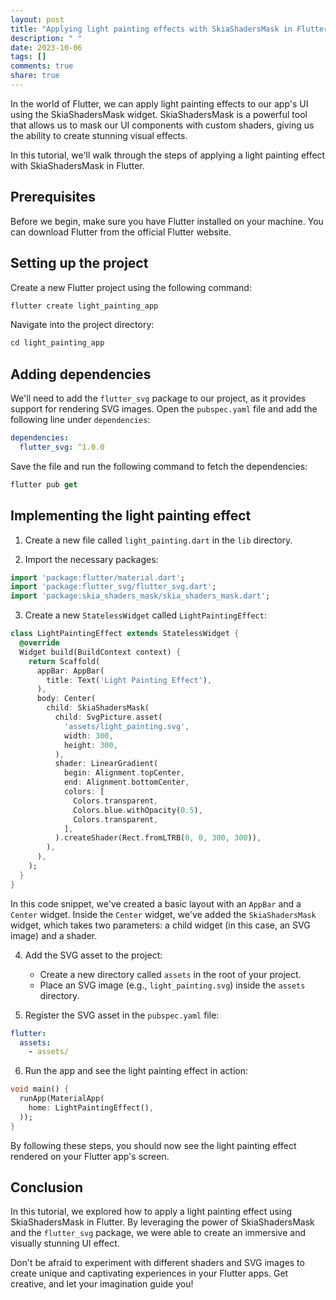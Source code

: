 ```yaml
---
layout: post
title: "Applying light painting effects with SkiaShadersMask in Flutter"
description: " "
date: 2023-10-06
tags: []
comments: true
share: true
---
```


In the world of Flutter, we can apply light painting effects to our app's UI using the SkiaShadersMask widget. SkiaShadersMask is a powerful tool that allows us to mask our UI components with custom shaders, giving us the ability to create stunning visual effects.

In this tutorial, we'll walk through the steps of applying a light painting effect with SkiaShadersMask in Flutter.

## Prerequisites

Before we begin, make sure you have Flutter installed on your machine. You can download Flutter from the official Flutter website.

## Setting up the project

Create a new Flutter project using the following command:

```dart
flutter create light_painting_app
```

Navigate into the project directory:

```dart
cd light_painting_app
```

## Adding dependencies

We'll need to add the `flutter_svg` package to our project, as it provides support for rendering SVG images. Open the `pubspec.yaml` file and add the following line under `dependencies`:

```yaml
dependencies:
  flutter_svg: ^1.0.0
```

Save the file and run the following command to fetch the dependencies:

```dart
flutter pub get
```

## Implementing the light painting effect

1. Create a new file called `light_painting.dart` in the `lib` directory.

2. Import the necessary packages:

```dart
import 'package:flutter/material.dart';
import 'package:flutter_svg/flutter_svg.dart';
import 'package:skia_shaders_mask/skia_shaders_mask.dart';
```

3. Create a new `StatelessWidget` called `LightPaintingEffect`:

```dart
class LightPaintingEffect extends StatelessWidget {
  @override
  Widget build(BuildContext context) {
    return Scaffold(
      appBar: AppBar(
        title: Text('Light Painting Effect'),
      ),
      body: Center(
        child: SkiaShadersMask(
          child: SvgPicture.asset(
            'assets/light_painting.svg',
            width: 300,
            height: 300,
          ),
          shader: LinearGradient(
            begin: Alignment.topCenter,
            end: Alignment.bottomCenter,
            colors: [
              Colors.transparent,
              Colors.blue.withOpacity(0.5),
              Colors.transparent,
            ],
          ).createShader(Rect.fromLTRB(0, 0, 300, 300)),
        ),
      ),
    );
  }
}
```

In this code snippet, we've created a basic layout with an `AppBar` and a `Center` widget. Inside the `Center` widget, we've added the `SkiaShadersMask` widget, which takes two parameters: a child widget (in this case, an SVG image) and a shader.

4. Add the SVG asset to the project:

   - Create a new directory called `assets` in the root of your project.
   - Place an SVG image (e.g., `light_painting.svg`) inside the `assets` directory.

5. Register the SVG asset in the `pubspec.yaml` file:

```yaml
flutter:
  assets:
    - assets/
```

6. Run the app and see the light painting effect in action:

```dart
void main() {
  runApp(MaterialApp(
    home: LightPaintingEffect(),
  ));
}
```

By following these steps, you should now see the light painting effect rendered on your Flutter app's screen.

## Conclusion

In this tutorial, we explored how to apply a light painting effect using SkiaShadersMask in Flutter. By leveraging the power of SkiaShadersMask and the `flutter_svg` package, we were able to create an immersive and visually stunning UI effect.

Don't be afraid to experiment with different shaders and SVG images to create unique and captivating experiences in your Flutter apps. Get creative, and let your imagination guide you!